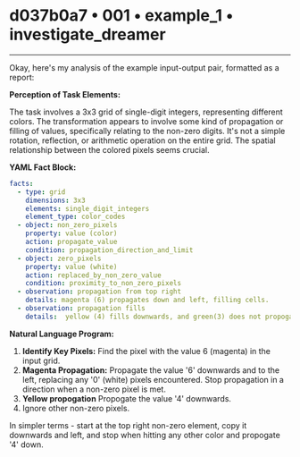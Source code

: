 # d037b0a7 • 001 • example_1 • investigate_dreamer

---
Okay, here's my analysis of the example input-output pair, formatted as a report:

**Perception of Task Elements:**

The task involves a 3x3 grid of single-digit integers, representing different colors. The transformation appears to involve some kind of propagation or filling of values, specifically relating to the non-zero digits. It's not a simple rotation, reflection, or arithmetic operation on the entire grid. The spatial relationship between the colored pixels seems crucial.

**YAML Fact Block:**



```yaml
facts:
  - type: grid
    dimensions: 3x3
    elements: single_digit_integers
    element_type: color_codes
  - object: non_zero_pixels
    property: value (color)
    action: propagate_value
    condition: propagation_direction_and_limit
  - object: zero_pixels
    property: value (white)
    action: replaced_by_non_zero_value
    condition: proximity_to_non_zero_pixels
  - observation: propagation from top right
    details: magenta (6) propagates down and left, filling cells.
  - observation: propagation fills
    details:  yellow (4) fills downwards, and green(3) does not propogate

```



**Natural Language Program:**

1.  **Identify Key Pixels:** Find the pixel with the value 6 (magenta) in the input grid.
2.  **Magenta Propagation:**  Propagate the value '6' downwards and to the left, replacing any '0' (white) pixels encountered. Stop propagation in a direction when a non-zero pixel is met.
3. **Yellow propogation** Propogate the value '4' downwards.
4. Ignore other non-zero pixels.

In simpler terms - start at the top right non-zero element, copy it downwards and left, and stop when hitting any other color and propogate '4' down.

